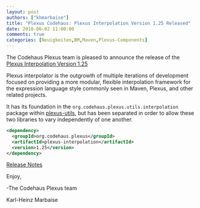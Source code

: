 ```yaml
---
layout: post
authors: ["khmarbaise"]
title: "Plexus Codehaus: Plexus Interpolation Version 1.25 Released"
date: 2018-06-02 11:00:00
comments: true
categories: [Neuigkeiten,BM,Maven,Plexus-Components]
---
```

The Codehaus Plexus team is pleased to announce the release of the 
[Plexus Interpolation Version 1.25](https://codehaus-plexus.github.io/plexus-interpolation/)

Plexus interpolator is the outgrowth of multiple iterations of development
focused on providing a more modular, flexible interpolation framework for the
expression language style commonly seen in Maven, Plexus, and other related
projects.

It has its foundation in the `org.codehaus.plexus.utils.interpolation`  package
within [plexus-utils](https://codehaus-plexus.github.io/plexus-utils/), but has
been separated in order to allow these two libraries to vary independently of
one another.

```xml
<dependency>
  <groupId>org.codehaus.plexus</groupId>
  <artifactId>plexus-interpolation</artifactId>
  <version>1.25</version>
</dependency>
```

[Release Notes](https://github.com/codehaus-plexus/plexus-interpolation/milestone/1?closed=1)


Enjoy,

-The Codehaus Plexus team

Karl-Heinz Marbaise
